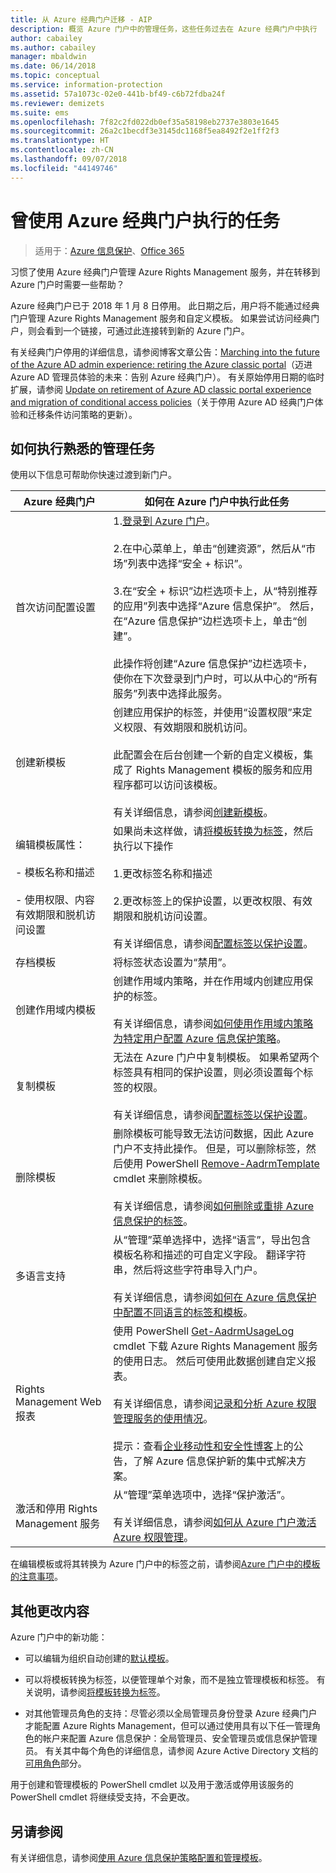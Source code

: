 ```yaml
---
title: 从 Azure 经典门户迁移 - AIP
description: 概览 Azure 门户中的管理任务，这些任务过去在 Azure 经典门户中执行
author: cabailey
ms.author: cabailey
manager: mbaldwin
ms.date: 06/14/2018
ms.topic: conceptual
ms.service: information-protection
ms.assetid: 57a1073c-02e0-441b-bf49-c6b72fdba24f
ms.reviewer: demizets
ms.suite: ems
ms.openlocfilehash: 7f82c2fd022db0ef35a58198eb2737e3803e1645
ms.sourcegitcommit: 26a2c1becdf3e3145dc1168f5ea8492f2e1ff2f3
ms.translationtype: HT
ms.contentlocale: zh-CN
ms.lasthandoff: 09/07/2018
ms.locfileid: "44149746"
---
```

# <a name="tasks-that-you-used-to-do-with-the-azure-classic-portal"></a>曾使用 Azure 经典门户执行的任务

>适用于：[Azure 信息保护](https://azure.microsoft.com/pricing/details/information-protection)、[Office 365](http://download.microsoft.com/download/E/C/F/ECF42E71-4EC0-48FF-AA00-577AC14D5B5C/Azure_Information_Protection_licensing_datasheet_EN-US.pdf)

习惯了使用 Azure 经典门户管理 Azure Rights Management 服务，并在转移到 Azure 门户时需要一些帮助？

Azure 经典门户已于 2018 年 1 月 8 日停用。 此日期之后，用户将不能通过经典门户管理 Azure Rights Management 服务和自定义模板。 如果尝试访问经典门户，则会看到一个链接，可通过此连接转到新的 Azure 门户。

有关经典门户停用的详细信息，请参阅博客文章公告：[Marching into the future of the Azure AD admin experience: retiring the Azure classic portal](https://cloudblogs.microsoft.com/enterprisemobility/2017/09/18/marching-into-the-future-of-the-azure-ad-admin-experience-retiring-the-azure-classic-portal/)（迈进 Azure AD 管理员体验的未来：告别 Azure 经典门户）。 有关原始停用日期的临时扩展，请参阅 [Update on retirement of Azure AD classic portal experience and migration of conditional access policies](https://cloudblogs.microsoft.com/enterprisemobility/2017/11/29/update-on-retirement-of-azure-ad-classic-portal-experience-and-migration-of-conditional-access-policies/)（关于停用 Azure AD 经典门户体验和迁移条件访问策略的更新）。

## <a name="how-to-do-your-familiar-admin-tasks"></a>如何执行熟悉的管理任务

使用以下信息可帮助你快速过渡到新门户。

|Azure 经典门户|如何在 Azure 门户中执行此任务
|-----------|--------------------|
|首次访问配置设置|1.[登录到 Azure 门户](configure-policy.md#signing-in-to-the-azure-portal)。<br /><br />2.在中心菜单上，单击“创建资源”，然后从“市场”列表中选择“安全 + 标识”。<br /><br />3.在“安全 + 标识”边栏选项卡上，从“特别推荐的应用”列表中选择“Azure 信息保护”。 然后，在“Azure 信息保护”边栏选项卡上，单击“创建”。<br /><br />此操作将创建“Azure 信息保护”边栏选项卡，使你在下次登录到门户时，可以从中心的“所有服务”列表中选择此服务。
|创建新模板|创建应用保护的标签，并使用“设置权限”来定义权限、有效期限和脱机访问。 <br /><br />此配置会在后台创建一个新的自定义模板，集成了 Rights Management 模板的服务和应用程序都可以访问该模板。<br /><br />有关详细信息，请参阅[创建新模板](configure-policy-templates.md#to-create-a-new-template)。
|编辑模板属性： <br /><br />- 模板名称和描述<br /><br />- 使用权限、内容有效期限和脱机访问设置|如果尚未这样做，请[将模板转换为标签](configure-policy-templates.md#to-convert-templates-to-labels)，然后执行以下操作<br /><br />1.更改标签名称和描述<br /><br />2.更改标签上的保护设置，以更改权限、有效期限和脱机访问设置。<br /><br />有关详细信息，请参阅[配置标签以保护设置](configure-policy-protection.md#to-configure-a-label-for-protection-settings)。
|存档模板|将标签状态设置为“禁用”。
|创建作用域内模板|创建作用域内策略，并在作用域内创建应用保护的标签。 <br /><br />有关详细信息，请参阅[如何使用作用域内策略为特定用户配置 Azure 信息保护策略](configure-policy-scope.md)。
|复制模板|无法在 Azure 门户中复制模板。 如果希望两个标签具有相同的保护设置，则必须设置每个标签的权限。 <br /><br />有关详细信息，请参阅[配置标签以保护设置](configure-policy-protection.md#to-configure-a-label-for-protection-settings)。
|删除模板|删除模板可能导致无法访问数据，因此 Azure 门户不支持此操作。 但是，可以删除标签，然后使用 PowerShell [Remove-AadrmTemplate](/powershell/module/aadrm/remove-aadrmtemplate) cmdlet 来删除模板。 <br /><br />有关详细信息，请参阅[如何删除或重排 Azure 信息保护的标签](configure-policy-delete-reorder.md)。
|多语言支持|从“管理”菜单选择中，选择“语言”，导出包含模板名称和描述的可自定义字段。 翻译字符串，然后将这些字符串导入门户。 <br /><br />有关详细信息，请参阅[如何在 Azure 信息保护中配置不同语言的标签和模板](configure-policy-languages.md)。
|Rights Management Web 报表|使用 PowerShell [Get-AadrmUsageLog ](/powershell/module/aadrm/Get-AadrmUsageLog) cmdlet 下载 Azure Rights Management 服务的使用日志。 然后可使用此数据创建自定义报表。 <br /><br />有关详细信息，请参阅[记录和分析 Azure 权限管理服务的使用情况](log-analyze-usage.md)。<br /><br />提示：查看[企业移动性和安全性博客](https://cloudblogs.microsoft.com/enterprisemobility/?product=azure-information-protection)上的公告，了解 Azure 信息保护新的集中式解决方案。
|激活和停用 Rights Management 服务|从“管理”菜单选项中，选择“保护激活”。<br /><br />有关详细信息，请参阅[如何从 Azure 门户激活 Azure 权限管理](activate-azure.md)。

在编辑模板或将其转换为 Azure 门户中的标签之前，请参阅[Azure 门户中的模板的注意事项](configure-policy-templates.md#considerations-for-templates-in-the-azure-portal)。


## <a name="what-else-has-changed"></a>其他更改内容

Azure 门户中的新功能：

- 可以编辑为组织自动创建的[默认模板](configure-policy-templates.md#default-templates)。

- 可以将模板转换为标签，以便管理单个对象，而不是独立管理模板和标签。 有关说明，请参阅[将模板转换为标签](configure-policy-templates.md#to-convert-templates-to-labels)。

- 对其他管理员角色的支持：尽管必须以全局管理员身份登录 Azure 经典门户才能配置 Azure Rights Management，但可以通过使用具有以下任一管理角色的帐户来配置 Azure 信息保护：全局管理员、安全管理员或信息保护管理员。 有关其中每个角色的详细信息，请参阅 Azure Active Directory 文档的[可用角色](/azure/active-directory/active-directory-assign-admin-roles-azure-portal#available-roles)部分。

用于创建和管理模板的 PowerShell cmdlet 以及用于激活或停用该服务的 PowerShell cmdlet 将继续受支持，不会更改。

## <a name="see-also"></a>另请参阅
有关详细信息，请参阅[使用 Azure 信息保护策略配置和管理模板](configure-policy-templates.md)。

